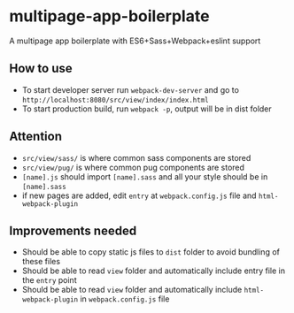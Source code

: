 # multipage-app-boilerplate
A multipage app boilerplate with ES6+Sass+Webpack+eslint support

## How to use
+ To start developer server run ``webpack-dev-server`` and go to ``http://localhost:8080/src/view/index/index.html``
+ To start production build, run ``webpack -p``, output will be in dist folder

## Attention
+ ``src/view/sass/`` is where common sass components are stored
+ ``src/view/pug/`` is where common pug components are stored
+ ``[name].js`` should import ``[name].sass`` and all your style should be in ``[name].sass``
+ if new pages are added, edit ``entry`` at ``webpack.config.js`` file and ``html-webpack-plugin``

## Improvements needed
+ Should be able to copy static js files to ``dist`` folder to avoid bundling of these files
+ Should be able to read ``view`` folder and automatically include entry file in the ``entry`` point
+ Should be able to read ``view`` folder and automatically include ``html-webpack-plugin`` in ``webpack.config.js`` file
